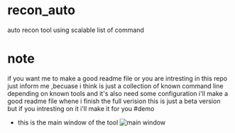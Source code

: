 # recon_auto
auto recon tool using scalable list of command 
# note 
if you want me to make a good readme file or you are intresting in this repo just inform me ,becuase i think is just a collection of known command line depending on known 
tools and it's also need some configuration i'll make a good readme file whene i finish the full verision this is just a beta version but if you intresting on it i'll 
make it for you
#demo
* this is the main window of the tool 
![main window](./img/img1.png)
